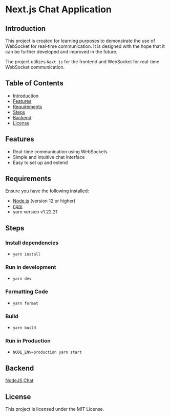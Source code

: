 # Next.js Chat Application

## Introduction

This project is created for learning purposes to demonstrate the use of WebSocket for real-time communication. It is designed with the hope that it can be further developed and improved in the future.

The project utilizes `Next.js` for the frontend and WebSocket for real-time WebSocket communication.

## Table of Contents

- [Introduction](#introduction)
- [Features](#features)
- [Requirements](#requirements)
- [Steps](#steps)
- [Backend](#backend)
- [License](#license)

## Features

- Real-time communication using WebSockets
- Simple and intuitive chat interface
- Easy to set up and extend

## Requirements

Ensure you have the following installed:

- [Node.js](https://nodejs.org/en/) (version 12 or higher)
- [npm](https://www.npmjs.com/)
- yarn version v1.22.21

## Steps

### Install dependencies

- `yarn install`

### Run in development

- `yarn dev`

### Formatting Code

- `yarn format`

### Build

- `yarn build`

### Run in Production

- `NODE_ENV=production yarn start`

## Backend

[NodeJS Chat](https://github.com/yudapc/nodejs-chat)

## License

This project is licensed under the MIT License.


